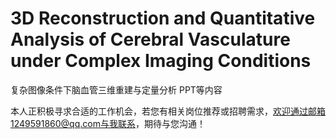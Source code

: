 # 3D Reconstruction and Quantitative Analysis of Cerebral Vasculature under Complex Imaging Conditions
复杂图像条件下脑血管三维重建与定量分析 PPT等内容

本人正积极寻求合适的工作机会，若您有相关岗位推荐或招聘需求，欢迎通过邮箱1249591860@qq.com与我联系，期待与您沟通！
